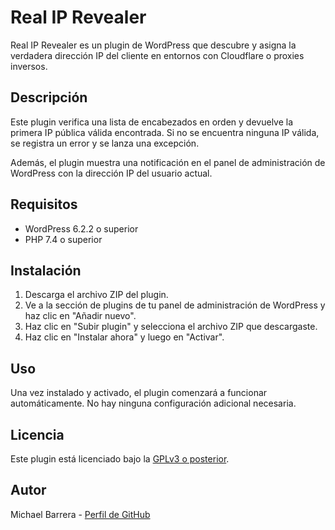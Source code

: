 # Real IP Revealer

Real IP Revealer es un plugin de WordPress que descubre y asigna la verdadera dirección IP del cliente en entornos con Cloudflare o proxies inversos.

## Descripción

Este plugin verifica una lista de encabezados en orden y devuelve la primera IP pública válida encontrada. Si no se encuentra ninguna IP válida, se registra un error y se lanza una excepción.

Además, el plugin muestra una notificación en el panel de administración de WordPress con la dirección IP del usuario actual.

## Requisitos

- WordPress 6.2.2 o superior
- PHP 7.4 o superior

## Instalación

1. Descarga el archivo ZIP del plugin.
2. Ve a la sección de plugins de tu panel de administración de WordPress y haz clic en "Añadir nuevo".
3. Haz clic en "Subir plugin" y selecciona el archivo ZIP que descargaste.
4. Haz clic en "Instalar ahora" y luego en "Activar".

## Uso

Una vez instalado y activado, el plugin comenzará a funcionar automáticamente. No hay ninguna configuración adicional necesaria.

## Licencia

Este plugin está licenciado bajo la [GPLv3 o posterior](https://www.gnu.org/licenses/gpl-3.0.html).

## Autor

Michael Barrera - [Perfil de GitHub](https://github.com/michael2rain/)